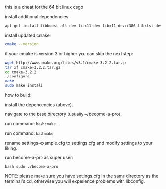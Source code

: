 this is a cheat for the 64 bit linux csgo


install additional dependencies:
```bash
apt-get install libboost-all-dev libx11-dev libx11-dev:i386 libxtst-dev libconfig++-dev build-essential cmake
```
install updated cmake:
```bash
cmake --version 
```
if your cmake is version 3 or higher you can skip the next step:


```bash
wget http://www.cmake.org/files/v3.2/cmake-3.2.2.tar.gz
tar xf cmake-3.2.2.tar.gz
cd cmake-3.2.2
./configure
make
sudo make install
```

how to build:

install the dependencies (above).

navigate to the base directory (usually ~/become-a-pro).

run command:
```bashcmake .```

run command: 
```bashmake```

rename settings-example.cfg to settings.cfg and modify settings to your liking.

run become-a-pro as super user:

```bash sudo ./become-a-pro```


NOTE:
please make sure you have settings.cfg in the same directory as the terminal's cd, otherwise you will experience problems with libconfig.
